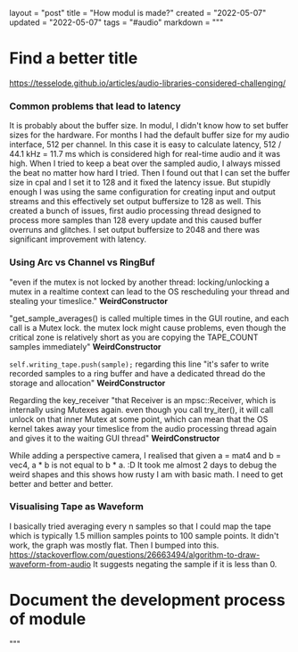 layout = "post"
title = "How modul is made?"
created = "2022-05-07"
updated = "2022-05-07"
tags = "#audio"
markdown = """
# Find a better title
https://tesselode.github.io/articles/audio-libraries-considered-challenging/

###  Common problems that lead to latency
It is probably about the buffer size. In modul, I didn't know how to set buffer sizes for the
hardware. For months I had the default buffer size for my audio interface, 512 per channel.
In this case it is easy to calculate latency, 512 / 44.1 kHz = 11.7 ms which is considered high
for real-time audio and it was high. When I tried to keep a beat over the sampled audio, I
always missed the beat no matter how hard I tried. Then I found out that I can set the buffer size
in cpal and I set it to 128 and it fixed the latency issue. But stupidly enough I was using the
same configuration for creating input and output streams and this effectively set output buffersize
to 128 as well. This created a bunch of issues, first audio processing thread designed to process
more samples than 128 every update and this caused buffer overruns and glitches. I set output
buffersize to 2048 and there was significant improvement with latency.

### Using Arc<Mutex> vs Channel vs RingBuf
"even if the mutex is not locked by another thread: locking/unlocking a mutex in a realtime context
can lead to the OS rescheduling your thread and stealing your timeslice." **WeirdConstructor**

"get_sample_averages() is called multiple times in the GUI routine, and each call is a Mutex lock.
the mutex lock might cause problems, even though the critical zone is relatively short as you are
copying the TAPE_COUNT samples immediately" **WeirdConstructor**

```self.writing_tape.push(sample);``` regarding this line "it's safer to write recorded samples to a
ring buffer and have a dedicated thread do the storage and allocation" **WeirdConstructor**

Regarding the key_receiver "that Receiver is an mpsc::Receiver, which is internally using Mutexes
again. even though you call try_iter(), it will call unlock on that inner Mutex at some point,
which can mean that the OS kernel takes away your timeslice from the audio processing thread again
and gives it to the waiting GUI thread" **WeirdConstructor**

While adding a perspective camera, I realised that given a = mat4 and b = vec4, a * b is not equal
to b * a. :D It took me almost 2 days to debug the weird shapes and this shows how rusty I am with
basic math. I need to get better and better and better.

### Visualising Tape as Waveform
I basically tried averaging every n samples so that I could map the tape which is typically 1.5
million samples points to 100 sample points. It didn't work, the graph was mostly flat. Then I
bumped into this. https://stackoverflow.com/questions/26663494/algorithm-to-draw-waveform-from-audio
It suggests negating the sample if it is less than 0.

# Document the development process of module
"""